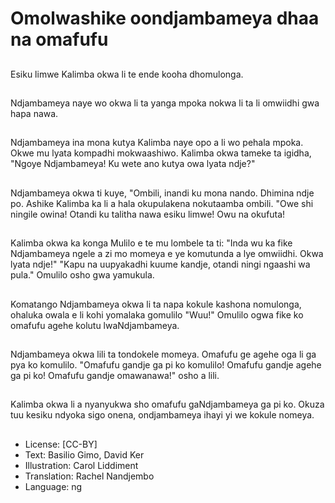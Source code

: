 # Omolwashike oondjambameya dhaa na omafufu

##
Esiku limwe Kalimba okwa li te ende kooha dhomulonga.

##
Ndjambameya naye wo okwa li ta yanga mpoka nokwa li ta li omwiidhi gwa hapa nawa.

##
Ndjambameya ina mona kutya Kalimba naye opo a li wo pehala mpoka. Okwe mu lyata kompadhi mokwaashiwo. Kalimba okwa tameke ta igidha, "Ngoye Ndjambameya! Ku wete ano kutya owa lyata ndje?"

##
Ndjambameya okwa ti kuye, "Ombili, inandi ku mona nando. Dhimina ndje po. Ashike Kalimba ka li a hala okupulakena nokutaamba ombili. "Owe shi ningile owina! Otandi ku talitha nawa esiku limwe! Owu na okufuta!

##
Kalimba okwa ka konga Mulilo e te mu lombele ta ti: "Inda wu ka fike Ndjambameya ngele a zi mo momeya e ye komutunda a lye omwiidhi. Okwa lyata ndje!" "Kapu na uupyakadhi kuume kandje, otandi ningi ngaashi wa pula." Omulilo osho gwa yamukula.

##
Komatango Ndjambameya okwa li ta napa kokule kashona nomulonga, ohaluka owala e li kohi yomalaka gomulilo "Wuu!" Omulilo ogwa fike ko omafufu agehe kolutu lwaNdjambameya.

##
Ndjambameya okwa lili ta tondokele momeya. Omafufu ge agehe oga li ga pya ko komulilo. "Omafufu gandje ga pi ko komulilo! Omafufu gandje agehe ga pi ko! Omafufu gandje omawanawa!" osho a lili.

##
Kalimba okwa li a nyanyukwa sho omafufu gaNdjambameya ga pi ko. Okuza tuu kesiku ndyoka sigo onena, ondjambameya ihayi yi we kokule nomeya.

##
* License: [CC-BY]
* Text: Basilio Gimo, David Ker
* Illustration: Carol Liddiment
* Translation: Rachel Nandjembo
* Language: ng
